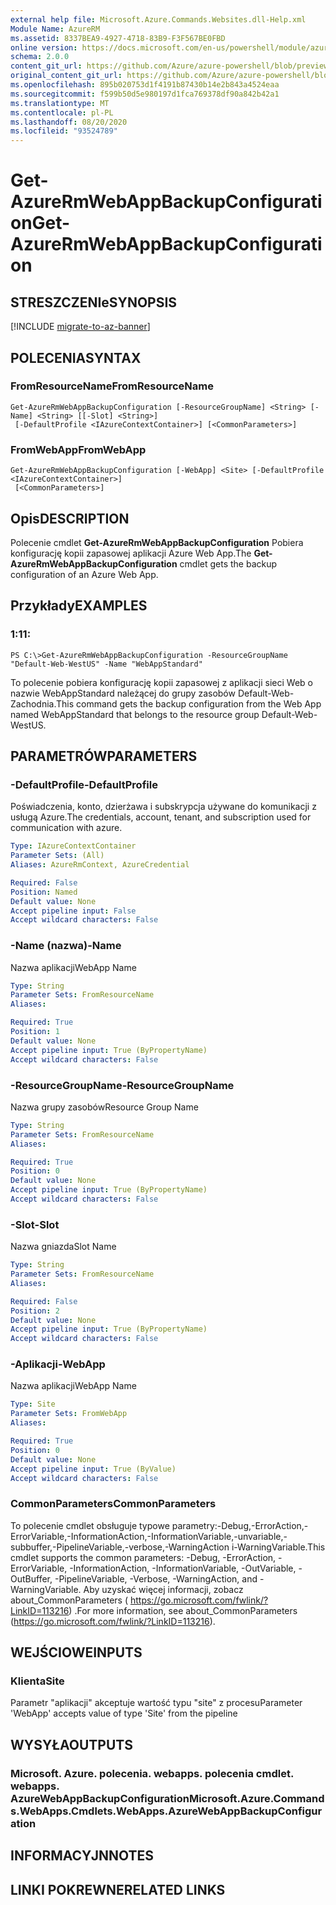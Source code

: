 ```yaml
---
external help file: Microsoft.Azure.Commands.Websites.dll-Help.xml
Module Name: AzureRM
ms.assetid: 8337BEA9-4927-4718-83B9-F3F567BE0FBD
online version: https://docs.microsoft.com/en-us/powershell/module/azurerm.websites/get-azurermwebappbackupconfiguration
schema: 2.0.0
content_git_url: https://github.com/Azure/azure-powershell/blob/preview/src/ResourceManager/Websites/Commands.Websites/help/Get-AzureRmWebAppBackupConfiguration.md
original_content_git_url: https://github.com/Azure/azure-powershell/blob/preview/src/ResourceManager/Websites/Commands.Websites/help/Get-AzureRmWebAppBackupConfiguration.md
ms.openlocfilehash: 895b020753d1f4191b87430b14e2b843a4524eaa
ms.sourcegitcommit: f599b50d5e980197d1fca769378df90a842b42a1
ms.translationtype: MT
ms.contentlocale: pl-PL
ms.lasthandoff: 08/20/2020
ms.locfileid: "93524789"
---
```

# <span data-ttu-id="bdd67-101">Get-AzureRmWebAppBackupConfiguration</span><span class="sxs-lookup"><span data-stu-id="bdd67-101">Get-AzureRmWebAppBackupConfiguration</span></span>

## <span data-ttu-id="bdd67-102">STRESZCZENIe</span><span class="sxs-lookup"><span data-stu-id="bdd67-102">SYNOPSIS</span></span>

[!INCLUDE [migrate-to-az-banner](../../includes/migrate-to-az-banner.md)]

## <span data-ttu-id="bdd67-103">POLECENIA</span><span class="sxs-lookup"><span data-stu-id="bdd67-103">SYNTAX</span></span>

### <span data-ttu-id="bdd67-104">FromResourceName</span><span class="sxs-lookup"><span data-stu-id="bdd67-104">FromResourceName</span></span>
```
Get-AzureRmWebAppBackupConfiguration [-ResourceGroupName] <String> [-Name] <String> [[-Slot] <String>]
 [-DefaultProfile <IAzureContextContainer>] [<CommonParameters>]
```

### <span data-ttu-id="bdd67-105">FromWebApp</span><span class="sxs-lookup"><span data-stu-id="bdd67-105">FromWebApp</span></span>
```
Get-AzureRmWebAppBackupConfiguration [-WebApp] <Site> [-DefaultProfile <IAzureContextContainer>]
 [<CommonParameters>]
```

## <span data-ttu-id="bdd67-106">Opis</span><span class="sxs-lookup"><span data-stu-id="bdd67-106">DESCRIPTION</span></span>
<span data-ttu-id="bdd67-107">Polecenie cmdlet **Get-AzureRmWebAppBackupConfiguration** Pobiera konfigurację kopii zapasowej aplikacji Azure Web App.</span><span class="sxs-lookup"><span data-stu-id="bdd67-107">The **Get-AzureRmWebAppBackupConfiguration** cmdlet gets the backup configuration of an Azure Web App.</span></span>

## <span data-ttu-id="bdd67-108">Przykłady</span><span class="sxs-lookup"><span data-stu-id="bdd67-108">EXAMPLES</span></span>

### <span data-ttu-id="bdd67-109">1:1</span><span class="sxs-lookup"><span data-stu-id="bdd67-109">1:</span></span>
```
PS C:\>Get-AzureRmWebAppBackupConfiguration -ResourceGroupName "Default-Web-WestUS" -Name "WebAppStandard"
```

<span data-ttu-id="bdd67-110">To polecenie pobiera konfigurację kopii zapasowej z aplikacji sieci Web o nazwie WebAppStandard należącej do grupy zasobów Default-Web-Zachodnia.</span><span class="sxs-lookup"><span data-stu-id="bdd67-110">This command gets the backup configuration from the Web App named WebAppStandard that belongs to the resource group Default-Web-WestUS.</span></span>

## <span data-ttu-id="bdd67-111">PARAMETRÓW</span><span class="sxs-lookup"><span data-stu-id="bdd67-111">PARAMETERS</span></span>

### <span data-ttu-id="bdd67-112">-DefaultProfile</span><span class="sxs-lookup"><span data-stu-id="bdd67-112">-DefaultProfile</span></span>
<span data-ttu-id="bdd67-113">Poświadczenia, konto, dzierżawa i subskrypcja używane do komunikacji z usługą Azure.</span><span class="sxs-lookup"><span data-stu-id="bdd67-113">The credentials, account, tenant, and subscription used for communication with azure.</span></span>

```yaml
Type: IAzureContextContainer
Parameter Sets: (All)
Aliases: AzureRmContext, AzureCredential

Required: False
Position: Named
Default value: None
Accept pipeline input: False
Accept wildcard characters: False
```

### <span data-ttu-id="bdd67-114">-Name (nazwa)</span><span class="sxs-lookup"><span data-stu-id="bdd67-114">-Name</span></span>
<span data-ttu-id="bdd67-115">Nazwa aplikacji</span><span class="sxs-lookup"><span data-stu-id="bdd67-115">WebApp Name</span></span>

```yaml
Type: String
Parameter Sets: FromResourceName
Aliases: 

Required: True
Position: 1
Default value: None
Accept pipeline input: True (ByPropertyName)
Accept wildcard characters: False
```

### <span data-ttu-id="bdd67-116">-ResourceGroupName</span><span class="sxs-lookup"><span data-stu-id="bdd67-116">-ResourceGroupName</span></span>
<span data-ttu-id="bdd67-117">Nazwa grupy zasobów</span><span class="sxs-lookup"><span data-stu-id="bdd67-117">Resource Group Name</span></span>

```yaml
Type: String
Parameter Sets: FromResourceName
Aliases: 

Required: True
Position: 0
Default value: None
Accept pipeline input: True (ByPropertyName)
Accept wildcard characters: False
```

### <span data-ttu-id="bdd67-118">-Slot</span><span class="sxs-lookup"><span data-stu-id="bdd67-118">-Slot</span></span>
<span data-ttu-id="bdd67-119">Nazwa gniazda</span><span class="sxs-lookup"><span data-stu-id="bdd67-119">Slot Name</span></span>

```yaml
Type: String
Parameter Sets: FromResourceName
Aliases: 

Required: False
Position: 2
Default value: None
Accept pipeline input: True (ByPropertyName)
Accept wildcard characters: False
```

### <span data-ttu-id="bdd67-120">-Aplikacji</span><span class="sxs-lookup"><span data-stu-id="bdd67-120">-WebApp</span></span>
<span data-ttu-id="bdd67-121">Nazwa aplikacji</span><span class="sxs-lookup"><span data-stu-id="bdd67-121">WebApp Name</span></span>

```yaml
Type: Site
Parameter Sets: FromWebApp
Aliases: 

Required: True
Position: 0
Default value: None
Accept pipeline input: True (ByValue)
Accept wildcard characters: False
```

### <span data-ttu-id="bdd67-122">CommonParameters</span><span class="sxs-lookup"><span data-stu-id="bdd67-122">CommonParameters</span></span>
<span data-ttu-id="bdd67-123">To polecenie cmdlet obsługuje typowe parametry:-Debug,-ErrorAction,-ErrorVariable,-InformationAction,-InformationVariable,-unvariable,-subbuffer,-PipelineVariable,-verbose,-WarningAction i-WarningVariable.</span><span class="sxs-lookup"><span data-stu-id="bdd67-123">This cmdlet supports the common parameters: -Debug, -ErrorAction, -ErrorVariable, -InformationAction, -InformationVariable, -OutVariable, -OutBuffer, -PipelineVariable, -Verbose, -WarningAction, and -WarningVariable.</span></span> <span data-ttu-id="bdd67-124">Aby uzyskać więcej informacji, zobacz about_CommonParameters ( https://go.microsoft.com/fwlink/?LinkID=113216) .</span><span class="sxs-lookup"><span data-stu-id="bdd67-124">For more information, see about_CommonParameters (https://go.microsoft.com/fwlink/?LinkID=113216).</span></span>

## <span data-ttu-id="bdd67-125">WEJŚCIOWE</span><span class="sxs-lookup"><span data-stu-id="bdd67-125">INPUTS</span></span>

### <span data-ttu-id="bdd67-126">Klienta</span><span class="sxs-lookup"><span data-stu-id="bdd67-126">Site</span></span>
<span data-ttu-id="bdd67-127">Parametr "aplikacji" akceptuje wartość typu "site" z procesu</span><span class="sxs-lookup"><span data-stu-id="bdd67-127">Parameter 'WebApp' accepts value of type 'Site' from the pipeline</span></span>

## <span data-ttu-id="bdd67-128">WYSYŁA</span><span class="sxs-lookup"><span data-stu-id="bdd67-128">OUTPUTS</span></span>

### <span data-ttu-id="bdd67-129">Microsoft. Azure. polecenia. webapps. polecenia cmdlet. webapps. AzureWebAppBackupConfiguration</span><span class="sxs-lookup"><span data-stu-id="bdd67-129">Microsoft.Azure.Commands.WebApps.Cmdlets.WebApps.AzureWebAppBackupConfiguration</span></span>

## <span data-ttu-id="bdd67-130">INFORMACYJN</span><span class="sxs-lookup"><span data-stu-id="bdd67-130">NOTES</span></span>

## <span data-ttu-id="bdd67-131">LINKI POKREWNE</span><span class="sxs-lookup"><span data-stu-id="bdd67-131">RELATED LINKS</span></span>

